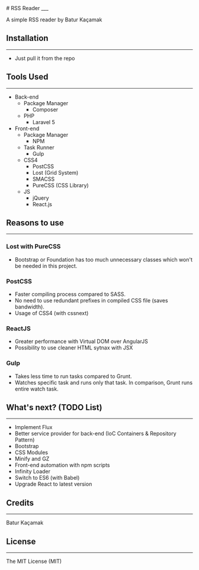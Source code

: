 <snippet>
  <content>
# RSS Reader
___

A simple RSS reader by Batur Kaçamak

## Installation
___

* Just pull it from the repo

## Tools Used
___

* Back-end
    * Package Manager
        * Composer
    * PHP
        * Laravel 5
* Front-end
    * Package Manager
        * NPM
    * Task Runner
        * Gulp
    * CSS4
        * PostCSS
        * Lost (Grid System)
        * SMACSS
        * PureCSS (CSS Library)
  * JS
    * jQuery
    * React.js
   
## Reasons to use
___

### Lost with PureCSS

* Bootstrap or Foundation has too much unnecessary classes which won't be needed in this project.

### PostCSS

* Faster compiling process compared to SASS.
* No need to use redundant prefixes in compiled CSS file (saves bandwidth).
* Usage of CSS4 (with cssnext)

### ReactJS

* Greater performance with Virtual DOM over AngularJS
* Possibility to use cleaner HTML sytnax with JSX

### Gulp

* Takes less time to run tasks compared to Grunt.
* Watches specific task and runs only that task. In comparison, Grunt runs entire watch task. 
   
## What's next? (TODO List)
___

* Implement Flux
* Better service provider for back-end (IoC Containers & Repository Pattern)
* Bootstrap
* CSS Modules
* Minify and GZ
* Front-end automation with npm scripts
* Infinity Loader
* Switch to ES6 (with Babel)
* Upgrade React to latest version


## Credits
___

Batur Kaçamak

## License
___
The MIT License (MIT)


  </content>
</snippet>